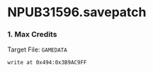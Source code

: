 # NPUB31596.savepatch

### 1. Max Credits

Target File: `GAMEDATA`

```
write at 0x494:0x3B9AC9FF
```

